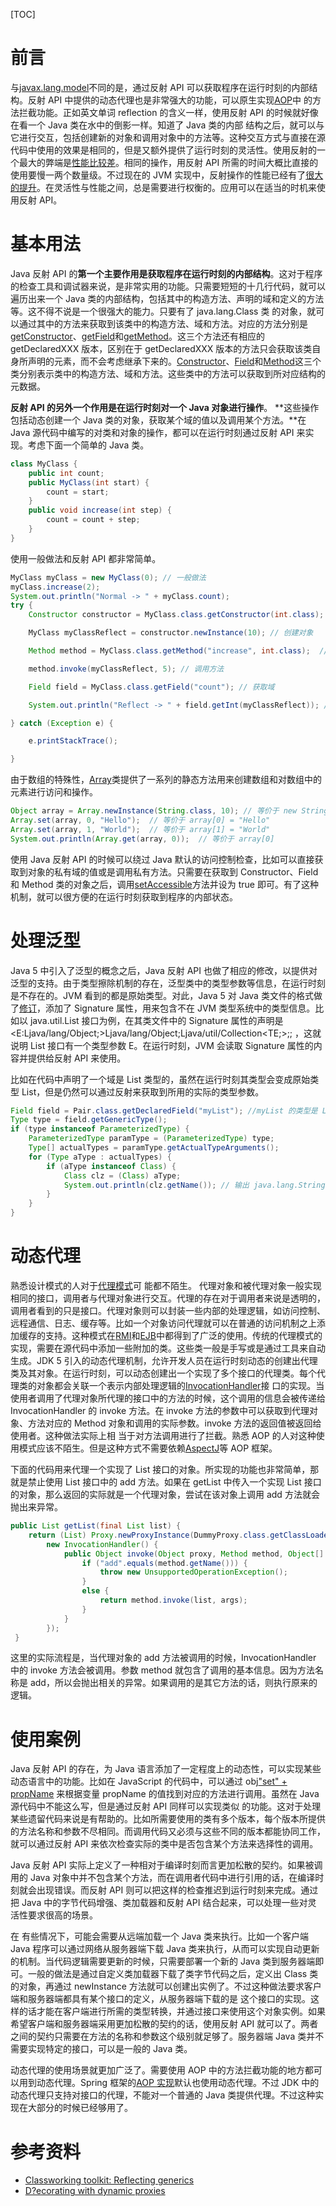 [TOC]

# 前言

与[javax.lang.model](http://download.oracle.com/javase/6/docs/api/javax/lang/model/package-summary.html)不同的是，通过反射 API 可以获取程序在运行时刻的内部结构。反射 API 中提供的动态代理也是非常强大的功能，可以原生实现[AOP](http://en.wikipedia.org/wiki/Aspect-oriented_programming)中 的方法拦截功能。正如英文单词 reflection 的含义一样，使用反射 API 的时候就好像在看一个 Java 类在水中的倒影一样。知道了 Java 类的内部 结构之后，就可以与它进行交互，包括创建新的对象和调用对象中的方法等。这种交互方式与直接在源代码中使用的效果是相同的，但是又额外提供了运行时刻的灵活性。使用反射的一个最大的弊端是[性能比较差](http://stackoverflow.com/questions/435553/java-reflection-performance)。相同的操作，用反射 API 所需的时间大概比直接的使用要慢一两个数量级。不过现在的 JVM 实现中，反射操作的性能已经有了[很大的提升](http://java.sun.com/j2se/1.4.2/performance.guide.html)。在灵活性与性能之间，总是需要进行权衡的。应用可以在适当的时机来使用反射 API。

# 基本用法

Java 反射 API 的**第一个主要作用是获取程序在运行时刻的内部结构**。这对于程序的检查工具和调试器来说，是非常实用的功能。只需要短短的十几行代码，就可以遍历出来一个 Java 类的内部结构，包括其中的构造方法、声明的域和定义的方法等。这不得不说是一个很强大的能力。只要有了 java.lang.Class 类 的对象，就可以通过其中的方法来获取到该类中的构造方法、域和方法。对应的方法分别是[getConstructor](http://download.oracle.com/javase/6/docs/api/java/lang/Class.html#getConstructor%28java.lang.Class...%29)、[getField](http://download.oracle.com/javase/6/docs/api/java/lang/Class.html#getField%28java.lang.String%29)和[getMethod](http://download.oracle.com/javase/6/docs/api/java/lang/Class.html#getMethod%28java.lang.String,%20java.lang.Class...%29)。这三个方法还有相应的 getDeclaredXXX 版本，区别在于 getDeclaredXXX 版本的方法只会获取该类自身所声明的元素，而不会考虑继承下来的。[Constructor](http://download.oracle.com/javase/6/docs/api/java/lang/reflect/Constructor.html)、[Field](http://download.oracle.com/javase/6/docs/api/java/lang/reflect/Field.html)和[Method](http://download.oracle.com/javase/6/docs/api/java/lang/reflect/Method.html)这三个类分别表示类中的构造方法、域和方法。这些类中的方法可以获取到所对应结构的元数据。

**反射 API 的另外一个作用是在运行时刻对一个 Java 对象进行操作**。 **这些操作包括动态创建一个 Java 类的对象，获取某个域的值以及调用某个方法。**在 Java 源代码中编写的对类和对象的操作，都可以在运行时刻通过反射 API 来实现。考虑下面一个简单的 Java 类。

```java
class MyClass {
    public int count;
    public MyClass(int start) {
        count = start;
    }
    public void increase(int step) {
        count = count + step;
    }
} 
```

使用一般做法和反射 API 都非常简单。

```java
MyClass myClass = new MyClass(0); // 一般做法 
myClass.increase(2);
System.out.println("Normal -> " + myClass.count);
try {
    Constructor constructor = MyClass.class.getConstructor(int.class); // 获取构造方法

    MyClass myClassReflect = constructor.newInstance(10); // 创建对象

    Method method = MyClass.class.getMethod("increase", int.class);  // 获取方法

    method.invoke(myClassReflect, 5); // 调用方法

    Field field = MyClass.class.getField("count"); // 获取域

    System.out.println("Reflect -> " + field.getInt(myClassReflect)); // 获取域的值

} catch (Exception e) { 

    e.printStackTrace();

} 
```

由于数组的特殊性，[Array](http://download.oracle.com/javase/6/docs/api/java/lang/reflect/Array.html)类提供了一系列的静态方法用来创建数组和对数组中的元素进行访问和操作。

```java
Object array = Array.newInstance(String.class, 10); // 等价于 new String[10]
Array.set(array, 0, "Hello");  // 等价于 array[0] = "Hello"
Array.set(array, 1, "World");  // 等价于 array[1] = "World"
System.out.println(Array.get(array, 0));  // 等价于 array[0]
```

使用 Java 反射 API 的时候可以绕过 Java 默认的访问控制检查，比如可以直接获取到对象的私有域的值或是调用私有方法。只需要在获取到 Constructor、Field 和 Method 类的对象之后，调用[setAccessible](http://download.oracle.com/javase/6/docs/api/java/lang/reflect/AccessibleObject.html#setAccessible%28boolean%29)方法并设为 true 即可。有了这种机制，就可以很方便的在运行时刻获取到程序的内部状态。

# 处理泛型

Java 5 中引入了泛型的概念之后，Java 反射 API 也做了相应的修改，以提供对泛型的支持。由于类型擦除机制的存在，泛型类中的类型参数等信息，在运行时刻是不存在的。JVM 看到的都是原始类型。对此，Java 5 对 Java 类文件的格式做了[修订](http://java.sun.com/docs/books/jvms/second_edition/ClassFileFormat-Java5.pdf)，添加了 Signature 属性，用来包含不在 JVM 类型系统中的类型信息。比如以 java.util.List 接口为例，在其类文件中的 Signature 属性的声明是 <E:Ljava/lang/Object;>Ljava/lang/Object;Ljava/util/Collection<TE;>;; ，这就说明 List 接口有一个类型参数 E。在运行时刻，JVM 会读取 Signature 属性的内容并提供给反射 API 来使用。

比如在代码中声明了一个域是 List<String> 类型的，虽然在运行时刻其类型会变成原始类型 List，但是仍然可以通过反射来获取到所用的实际的类型参数。

```java
Field field = Pair.class.getDeclaredField("myList"); //myList 的类型是 List 
Type type = field.getGenericType(); 
if (type instanceof ParameterizedType) {     
    ParameterizedType paramType = (ParameterizedType) type;     
    Type[] actualTypes = paramType.getActualTypeArguments();     
    for (Type aType : actualTypes) {         
        if (aType instanceof Class) {         
            Class clz = (Class) aType;             
            System.out.println(clz.getName()); // 输出 java.lang.String         
        }     
    } 
}  
```

# 动态代理

熟悉设计模式的人对于[代理模式](http://sourcemaking.com/design_patterns/proxy)可 能都不陌生。 代理对象和被代理对象一般实现相同的接口，调用者与代理对象进行交互。代理的存在对于调用者来说是透明的，调用者看到的只是接口。代理对象则可以封装一些内部的处理逻辑，如访问控制、远程通信、日志、缓存等。比如一个对象访问代理就可以在普通的访问机制之上添加缓存的支持。这种模式在[RMI](http://www.oracle.com/technetwork/java/javase/tech/index-jsp-136424.html)和[EJB](http://www.oracle.com/technetwork/java/javaee/ejb/index.html)中都得到了广泛的使用。传统的代理模式的实现，需要在源代码中添加一些附加的类。这些类一般是手写或是通过工具来自动生成。JDK 5 引入的动态代理机制，允许开发人员在运行时刻动态的创建出代理类及其对象。在运行时刻，可以动态创建出一个实现了多个接口的代理类。每个代理类的对象都会关联一个表示内部处理逻辑的[InvocationHandler](http://download.oracle.com/javase/6/docs/api/java/lang/reflect/InvocationHandler.html)接 口的实现。当使用者调用了代理对象所代理的接口中的方法的时候，这个调用的信息会被传递给 InvocationHandler 的 invoke 方法。在 invoke 方法的参数中可以获取到代理对象、方法对应的 Method 对象和调用的实际参数。invoke 方法的返回值被返回给使用者。这种做法实际上相 当于对方法调用进行了拦截。熟悉 AOP 的人对这种使用模式应该不陌生。但是这种方式不需要依赖[AspectJ](http://www.eclipse.org/aspectj/)等 AOP 框架。

下面的代码用来代理一个实现了 List 接口的对象。所实现的功能也非常简单，那就是禁止使用 List 接口中的 add 方法。如果在 getList 中传入一个实现 List 接口的对象，那么返回的实际就是一个代理对象，尝试在该对象上调用 add 方法就会抛出来异常。

```java
public List getList(final List list) {
    return (List) Proxy.newProxyInstance(DummyProxy.class.getClassLoader(), new Class[] { List.class },
        new InvocationHandler() {
            public Object invoke(Object proxy, Method method, Object[] args) throws Throwable {
                if ("add".equals(method.getName())) {
                    throw new UnsupportedOperationException();
                }
                else {
                    return method.invoke(list, args);
                }
            }
        });
 } 
```

这里的实际流程是，当代理对象的 add 方法被调用的时候，InvocationHandler 中的 invoke 方法会被调用。参数 method 就包含了调用的基本信息。因为方法名称是 add，所以会抛出相关的异常。如果调用的是其它方法的话，则执行原来的逻辑。

# 使用案例

Java 反射 API 的存在，为 Java 语言添加了一定程度上的动态性，可以实现某些动态语言中的功能。比如在 JavaScript 的代码中，可以通过 obj["set" + propName]() 来根据变量 propName 的值找到对应的方法进行调用。虽然在 Java 源代码中不能这么写，但是通过反射 API 同样可以实现类似 的功能。这对于处理某些遗留代码来说是有帮助的。比如所需要使用的类有多个版本，每个版本所提供的方法名称和参数不尽相同。而调用代码又必须与这些不同的版本都能协同工作，就可以通过反射 API 来依次检查实际的类中是否包含某个方法来选择性的调用。

Java 反射 API 实际上定义了一种相对于编译时刻而言更加松散的契约。如果被调用的 Java 对象中并不包含某个方法，而在调用者代码中进行引用的话，在编译时刻就会出现错误。而反射 API 则可以把这样的检查推迟到运行时刻来完成。通过把 Java 中的字节代码增强、类加载器和反射 API 结合起来，可以处理一些对灵 活性要求很高的场景。

在 有些情况下，可能会需要从远端加载一个 Java 类来执行。比如一个客户端 Java 程序可以通过网络从服务器端下载 Java 类来执行，从而可以实现自动更新 的机制。当代码逻辑需要更新的时候，只需要部署一个新的 Java 类到服务器端即可。一般的做法是通过自定义类加载器下载了类字节代码之后，定义出 Class 类的对象，再通过 newInstance 方法就可以创建出实例了。不过这种做法要求客户端和服务器端都具有某个接口的定义，从服务器端下载的是 这个接口的实现。这样的话才能在客户端进行所需的类型转换，并通过接口来使用这个对象实例。如果希望客户端和服务器端采用更加松散的契约的话，使用反射 API 就可以了。两者之间的契约只需要在方法的名称和参数这个级别就足够了。服务器端 Java 类并不需要实现特定的接口，可以是一般的 Java 类。

动态代理的使用场景就更加广泛了。需要使用 AOP 中的方法拦截功能的地方都可以用到动态代理。Spring 框架的[AOP 实现](http://static.springsource.org/spring/docs/2.5.x/reference/aop.html)默认也使用动态代理。不过 JDK 中的动态代理只支持对接口的代理，不能对一个普通的 Java 类提供代理。不过这种实现在大部分的时候已经够用了。

# 参考资料

- [Classworking toolkit: Reflecting  generics](http://www.ibm.com/developerworks/library/j-cwt11085.html)
- [D?ecorating with dynamic proxies](http://www.ibm.com/developerworks/java/library/j-jtp08305.html)